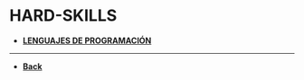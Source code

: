 # HARD-SKILLS

- [**LENGUAJES DE PROGRAMACIÓN**](./programing-languages/README.md)

---

- [**Back**](../README.md)

